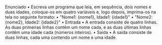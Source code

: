 Enunciado
• Escreva um programa que leia, em sequência,
dois nomes e duas idades, coloque-os em quatro
variáveis e, logo depois, imprima-os na tela no
seguinte formato:
• "Nome1: {nome1}, Idade1: {idade1}"
• "Nome2: {nome2}, Idade2: {idade2}"
• Entrada
• A entrada consiste de quatro linhas. As duas
primeiras linhas contêm um nome cada, e as duas
últimas linhas contêm uma idade cada (números
inteiros).
• Saída
• A saída consiste de duas linhas, cada uma
contendo um nome e uma idade.